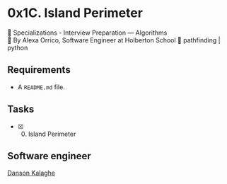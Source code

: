# 0x1C. Island Perimeter

:open_file_folder: Specializations - Interview Preparation ― Algorithms  
:bust_in_silhouette: By Alexa Orrico, Software Engineer at Holberton School
:bookmark: pathfinding | python

## Requirements

- A `README.md` file.

## Tasks

- [x] 0. Island Perimeter

## Software engineer

[Danson Kalaghe](https://github.com/lowercaselife)
